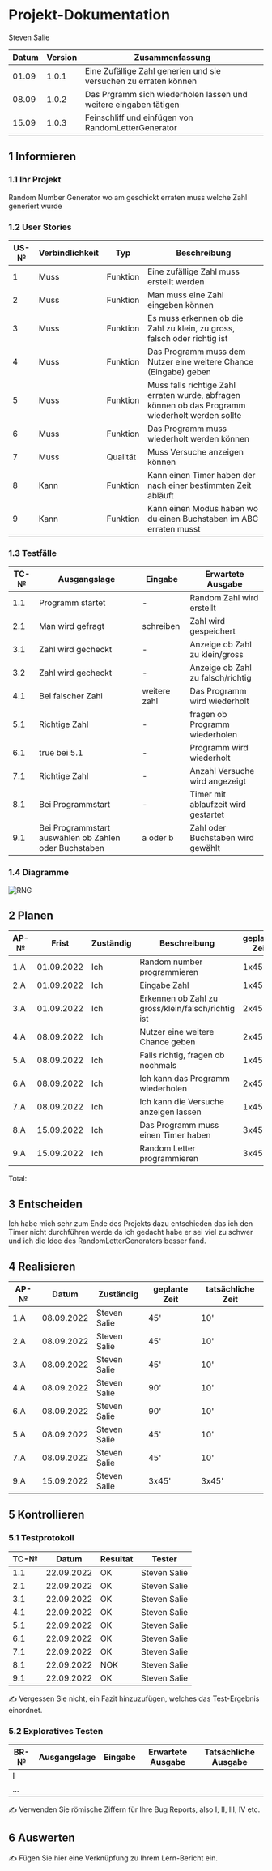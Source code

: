 # Projekt-Dokumentation

Steven Salie

| Datum | Version | Zusammenfassung                                              |
| ----- | ------- | ------------------------------------------------------------ |
|   01.09    | 1.0.1   |  Eine Zufällige Zahl generien und sie versuchen zu erraten können |
|   08.09    | 1.0.2     |  Das Prgramm sich wiederholen lassen und weitere eingaben tätigen                                                            |
|   15.09    | 1.0.3   |   Feinschliff und einfügen von RandomLetterGenerator                                                           |

## 1 Informieren

### 1.1 Ihr Projekt

Random Number Generator wo am geschickt erraten muss welche Zahl generiert wurde

### 1.2 User Stories

| US-№ | Verbindlichkeit | Typ  | Beschreibung                       |
| ---- | --------------- | ---- | ---------------------------------- |
| 1    |      Muss       | Funktion |Eine zufällige Zahl muss erstellt werden |
| 2    |      Muss       | Funktion |Man muss eine Zahl eingeben können       |
| 3    |      Muss       | Funktion |Es muss erkennen ob die Zahl zu klein, zu gross, falsch oder richtig ist|
| 4    |      Muss       | Funktion |Das Programm muss dem Nutzer eine weitere Chance (Eingabe) geben |
| 5    |      Muss       | Funktion |Muss falls richtige Zahl erraten wurde, abfragen können ob das Programm wiederholt werden sollte |
| 6    |      Muss       | Funktion |Das Programm muss wiederholt werden können |
| 7    |      Muss       | Qualität |Muss Versuche anzeigen können |
| 8    |      Kann       | Funktion |Kann einen Timer haben der nach einer bestimmten Zeit abläuft|
| 9    |      Kann       | Funktion |Kann einen Modus haben wo du einen Buchstaben im ABC erraten musst|

### 1.3 Testfälle

| TC-№ | Ausgangslage | Eingabe | Erwartete Ausgabe |
| ---- | ------------ | ------- | ----------------- |
| 1.1  | Programm startet | - | Random Zahl wird erstellt |
| 2.1  | Man wird gefragt | schreiben | Zahl wird gespeichert |
| 3.1  | Zahl wird gecheckt | - | Anzeige ob Zahl zu klein/gross |
| 3.2  | Zahl wird gecheckt | - | Anzeige ob Zahl zu falsch/richtig |
| 4.1  | Bei falscher Zahl | weitere zahl | Das Programm wird wiederholt |
| 5.1  | Richtige Zahl | - | fragen ob Programm wiederholen |
| 6.1  | true bei 5.1 | - | Programm wird wiederholt |
| 7.1  | Richtige Zahl | - | Anzahl Versuche wird angezeigt |
| 8.1  | Bei Programmstart | - | Timer mit ablaufzeit wird gestartet |
| 9.1  | Bei Programmstart auswählen ob Zahlen oder Buchstaben | a oder b | Zahl oder Buchstaben wird gewählt |

### 1.4 Diagramme

![RNG](https://user-images.githubusercontent.com/89085881/186608807-bb4d034e-27c4-4148-9091-e8ac0f4975e9.png)

## 2 Planen

| AP-№ | Frist | Zuständig | Beschreibung | geplante Zeit |
| ---- | ----- | --------- | ------------ | ------------- |
| 1.A  |  01.09.2022 | Ich | Random number programmieren | 1x45 |
| 2.A  |  01.09.2022 | Ich | Eingabe Zahl | 1x45 |
| 3.A  |  01.09.2022 | Ich | Erkennen ob Zahl zu gross/klein/falsch/richtig ist | 2x45 |
| 4.A  |  08.09.2022 | Ich | Nutzer eine weitere Chance geben | 2x45 |
| 5.A  |  08.09.2022 | Ich | Falls richtig, fragen ob nochmals | 1x45 |
| 6.A  |  08.09.2022 | Ich | Ich kann das Programm wiederholen | 2x45 |
| 7.A  |  08.09.2022 | Ich | Ich kann die Versuche anzeigen lassen | 1x45 |
| 8.A  |  15.09.2022 | Ich | Das Programm muss einen Timer haben | 3x45 |
| 9.A  |  15.09.2022 | Ich | Random Letter programmieren | 3x45 |



Total: 


## 3 Entscheiden

Ich habe mich sehr zum Ende des Projekts dazu entschieden das ich den Timer nicht durchführen werde da ich gedacht habe er sei viel zu schwer und ich die Idee des RandomLetterGenerators besser fand.

## 4 Realisieren

| AP-№ | Datum | Zuständig | geplante Zeit | tatsächliche Zeit |
| ---- | ----- | --------- | ------------- | ----------------- |
| 1.A  | 08.09.2022      |  Steven Salie         |   45'            |  10'                |
| 2.A  | 08.09.2022      |  Steven Salie         |   45'            |  10'                |
| 3.A  | 08.09.2022      |  Steven Salie         |   45'            |  10'                |
| 4.A  | 08.09.2022      |  Steven Salie         |   90'            |  10'                |
| 6.A  | 08.09.2022      |  Steven Salie         |   90'            |  10'                |
| 5.A  | 08.09.2022      |  Steven Salie         |   45'            |  10'                |
| 7.A  | 08.09.2022      |  Steven Salie         |   45'            |  10'                |
| 9.A  | 15.09.2022      |  Steven Salie         |   3x45'            |  3x45'                |




## 5 Kontrollieren

### 5.1 Testprotokoll

| TC-№ | Datum | Resultat | Tester |
| ---- | ----- | -------- | ------ |
| 1.1  |  22.09.2022     |    OK      |   Steven Salie     |
| 2.1  |  22.09.2022     |    OK      |   Steven Salie     |
| 3.1  |  22.09.2022     |    OK      |   Steven Salie     |
| 4.1  |  22.09.2022     |    OK      |   Steven Salie     |
| 5.1  |  22.09.2022     |    OK      |   Steven Salie     |
| 6.1  |  22.09.2022     |    OK      |   Steven Salie     |
| 7.1  |  22.09.2022     |    OK      |   Steven Salie     |
| 8.1  |  22.09.2022     |    NOK      |   Steven Salie     |
| 9.1  |  22.09.2022     |    OK      |   Steven Salie     |

✍️ Vergessen Sie nicht, ein Fazit hinzuzufügen, welches das Test-Ergebnis einordnet.

### 5.2 Exploratives Testen

| BR-№ | Ausgangslage | Eingabe | Erwartete Ausgabe | Tatsächliche Ausgabe |
| ---- | ------------ | ------- | ----------------- | -------------------- |
| I    |              |         |                   |                      |
| ...  |              |         |                   |                      |

✍️ Verwenden Sie römische Ziffern für Ihre Bug Reports, also I, II, III, IV etc.

## 6 Auswerten

✍️ Fügen Sie hier eine Verknüpfung zu Ihrem Lern-Bericht ein.
